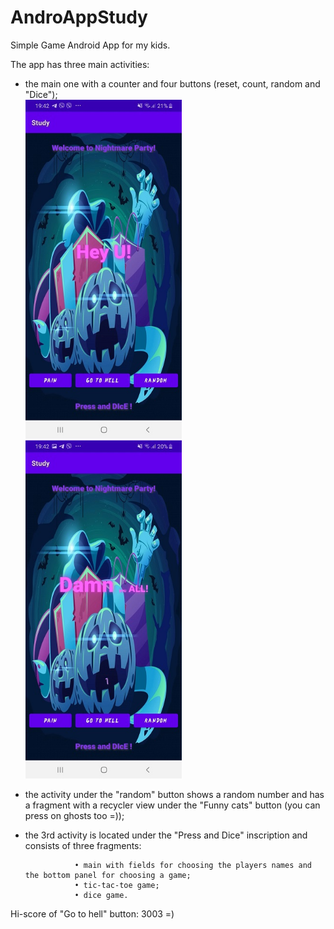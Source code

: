 # AndroAppStudy
Simple Game Android App for my kids.

The app has three main activities:
   - the main one with a counter and four buttons (reset, count, random and "Dice");<br>
      <img src="https://github.com/VAVolodin/AndroAppStudy/blob/ba5b938e2450a4ef9edc1820335b70dd9c8850bf/screenshots/main_dis.jpg" width = "250" style = "display:inline;"> <img src="https://github.com/VAVolodin/AndroAppStudy/blob/dc6056e08a05f24cd6710472dfd32ae8ffb703af/screenshots/main_dis2.jpg" width = "250" style = "display:inline;">
   
   - the activity under the "random" button shows a random number and has a fragment with a recycler view under the "Funny cats" button (you can press on ghosts too =));
   - the 3rd activity is located under the "Press and Dice" inscription and consists of three fragments:
   
                    • main with fields for choosing the players names and the bottom panel for choosing a game;
                    • tic-tac-toe game;
                    • dice game.

Hi-score of "Go to hell"  button: 3003 =)

